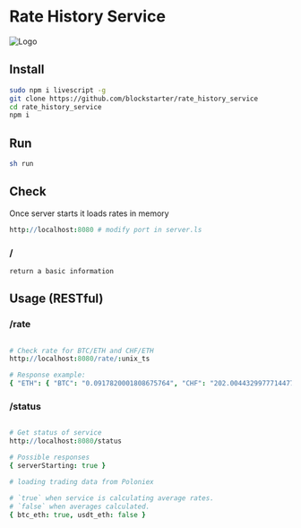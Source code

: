 # Rate History Service

![Logo](https://avatars2.githubusercontent.com/u/28689719?v=3&s=200)

## Install

```Bash
sudo npm i livescript -g
git clone https://github.com/blockstarter/rate_history_service
cd rate_history_service
npm i
```

## Run 

```Bash
sh run
```

## Check 

Once server starts it loads rates in memory

```Coffeescript
http://localhost:8080 # modify port in server.ls
```

### /

```
return a basic information

```

## Usage (RESTful)

### /rate

```Coffeescript

# Check rate for BTC/ETH and CHF/ETH
http://localhost:8080/rate/:unix_ts

# Response example:
{ "ETH": { "BTC": "0.0917820001808675764", "CHF": "202.00443299777144779363" }}

```

### /status

```Coffeescript

# Get status of service
http://localhost:8080/status

# Possible responses
{ serverStarting: true }

# loading trading data from Poloniex

# `true` when service is calculating average rates.
# `false` when averages calculated.
{ btc_eth: true, usdt_eth: false } 

```